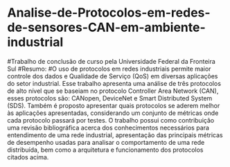 # Analise-de-Protocolos-em-redes-de-sensores-CAN-em-ambiente-industrial
#Trabalho de conclusão de curso pela Universidade Federal da Fronteira Sul
#Resumo: 
#O uso de protocolos em redes industriais permite maior controle dos dados e Qualidade de Serviço (QoS) em diversas aplicações do setor industrial. Esse trabalho apresenta uma análise de três protocolos de alto nível que se baseiam no protocolo Controller Area Network (CAN), esses protocolos são: CANopen, DeviceNet e Smart Distributed System (SDS). Também é proposto apresentar quais protocolos se aderem melhor às aplicações apresentadas, considerando um conjunto de métricas onde cada protocolo passará por testes. O trabalho possui como contribuição uma revisão bibliográfica acerca dos conhecimentos necessários para entendimento de uma rede industrial, apresentação das principais métricas de desempenho usadas para analisar o comportamento de uma rede distribuída, bem como a arquitetura e funcionamento dos protocolos citados acima.
